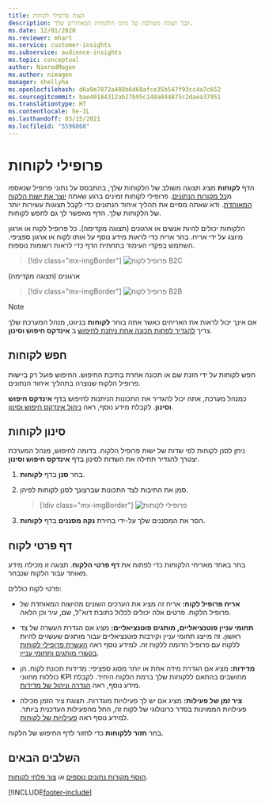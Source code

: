 ```yaml
---
title: הצגת פרופילי לקוחות
description: קבל תצוגה משולבת של נתוני הלקוחות המאוחדים שלך.
ms.date: 12/01/2020
ms.reviewer: mhart
ms.service: customer-insights
ms.subservice: audience-insights
ms.topic: conceptual
author: NimrodMagen
ms.author: nimagen
manager: shellyha
ms.openlocfilehash: d6a9e7872a488b6d68afce35b547f93cc4a7c652
ms.sourcegitcommit: bae40184312ab27b95c140a044875c2daea37951
ms.translationtype: HT
ms.contentlocale: he-IL
ms.lasthandoff: 03/15/2021
ms.locfileid: "5596868"
---
```

# <a name="customer-profiles"></a>פרופילי לקוחות

הדף **לקוחות** מציג תצוגה משולב של הלקוחות שלך, בהתבסס על נתוני פרופיל שנאספו מ[כל מקורות הנתונים](data-sources.md). פרופילי לקוחות זמינים ברגע שאתה [יוצר את ישות הלקוח המאוחדת](data-unification.md). ודא שאתה מסיים את תהליך איחוד הנתונים כדי לקבל תצוגות עשירות יותר של הלקוחות שלך. הדף מאפשר לך גם לחפש לקוחות.

הלקוחות יכולים להיות אנשים או ארגונים (תצוגה מקדימה). כל פרופיל לקוח או ארגון מיוצג על ידי אריח. בחר אריח כדי לראות מידע נוסף על אותו לקוח או ארגון ספציפי. השתמש בפקדי העימוד בתחתית הדף כדי לראות רשומות נוספות.

> [!div class="mx-imgBorder"] 
> ![פרופיל לקוח B2C](media/profiles-customers.png "פרופיל לקוח B2C")

ארגונים (תצוגה מקדימה)
> [!div class="mx-imgBorder"] 
> ![פרופיל לקוח B2B](media/profile-customers-b2b.png "פרופיל לקוח B2B")

> [!NOTE]
> אם אינך יכול לראות את האריחים כאשר אתה בוחר **לקוחות** בניווט, מנהל המערכת שלך צריך [להגדיר לפחות תכונה אחת ניתנת לחיפוש](search-filter-index.md) ב **אינדקס חיפוש וסינון**.

## <a name="search-for-customers"></a>חפש לקוחות

חפש לקוחות על ידי הזנת שם או תכונה אחרת בתיבת החיפוש. החיפוש פועל רק ביישות פרופיל הלקוח שנוצרה בתהליך איחוד הנתונים.

כמנהל מערכת, אתה יכול להגדיר את התכונות הניתנות לחיפוש בדף **אינדקס חיפוש וסינון**. לקבלת מידע נוסף, ראה [ניהול אינדקס חיפוש וסינון](search-filter-index.md).

## <a name="filter-customers"></a>סינון לקוחות

ניתן לסנן לקוחות לפי שדות של ישות פרופיל הלקוח. בדומה לחיפוש, מנהל המערכת יצטרך להגדיר תחילה את השדות לסינון בדף **אינדקס חיפוש וסינון**.

1. בחר **סנן** בדף **לקוחות**.

2. סמן את התיבות לצד התכונות שברצונך לסנן לקוחות לפיהן.

   > [!div class="mx-imgBorder"] 
   > ![פרופילי לקוחות](media/profiles-customers3.png "פרופילי לקוחות")

3. הסר את המסננים שלך על-ידי בחירת **נקה מסננים** בדף **לקוחות**.

##  <a name="customer-details-page"></a>דף פרטי לקוח

בחר באחד מאריחי הלקוחות כדי לפתוח את **דף פרטי הלקוח**. תצוגה זו מכילה מידע מאוחד עבור הלקוח שנבחר.

פרטי לקוח כוללים:

-   **אריח פרופיל לקוח:** אריח זה מציג את הערכים השונים מהישות המאוחדת של פרופיל הלקוח. פרטים אלה יכולים לכלול כתובת דוא"ל, שם, עיר וכן הלאה. 

-   **תחומי עניין פוטנציאליים, מותגים פוטנציאליים:** מציג אם הגדרת העשרה של צד ראשון. זה מייצג תחומי עניין וקירבות פוטנציאליים עבור מותגים שעשויים להיות ללקוח עם פרופיל הדומה ללקוח זה. למידע נוסף ראה [העשרת פרופילי לקוחות בקשרי מותגים ותחומי עניין](enrichment-microsoft-graph.md).

-   **מדידות:** מציג אם הגדרת מידה אחת או יותר מסוג ספציפי: מדידות תכונת לקוח. הן כוללות מחווני KPI מחושבים בהתאם ללקוחות שלך ברמת הלקוח היחיד. לקבלת מידע נוסף, ראה [הגדרה וניהול של מדידות](measures.md).

-   **ציר זמן של פעילות:** מציג אם יש לך פעילויות מוגדרות. תצוגת ציר הזמן מכילה פעילויות הממוינות בסדר כרונולוגי של לקוח זה, החל מהפעילות העדכנית ביותר. למידע נוסף ראה [פעילויות של לקוחות](activities.md).

בחר **חזור ללקוחות** כדי לחזור לדף החיפוש של הלקוח.

## <a name="next-steps"></a>השלבים הבאים

[הוסף מקורות נתונים נוספים](data-sources.md) או [צור פלחי לקוחות](segments.md).


[!INCLUDE[footer-include](../includes/footer-banner.md)]